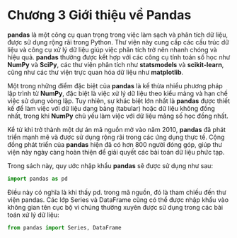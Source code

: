 # Chương 3 Giới thiệu về Pandas

**pandas** là một công cụ quan trọng trong việc làm sạch và phân tích dữ liệu, được sử dụng rộng rãi trong Python. Thư viện này cung cấp các cấu trúc dữ liệu và công cụ xử lý dữ liệu giúp việc phân tích trở nên nhanh chóng và hiệu quả. **pandas** thường được kết hợp với các công cụ tính toán số học như **NumPy** và **SciPy**, các thư viện phân tích như **statsmodels** và **scikit-learn**, cũng như các thư viện trực quan hóa dữ liệu như **matplotlib**. 

Một trong những điểm đặc biệt của **pandas** là kế thừa nhiều phương pháp lập trình từ **NumPy**, đặc biệt là việc xử lý dữ liệu theo kiểu mảng và hạn chế việc sử dụng vòng lặp. Tuy nhiên, sự khác biệt lớn nhất là **pandas** được thiết kế để làm việc với dữ liệu dạng bảng (tabular) hoặc dữ liệu không đồng nhất, trong khi **NumPy** chủ yếu làm việc với dữ liệu mảng số học đồng nhất.

Kể từ khi trở thành một dự án mã nguồn mở vào năm 2010, **pandas** đã phát triển mạnh mẽ và được sử dụng rộng rãi trong các ứng dụng thực tế. Cộng đồng phát triển của **pandas** hiện đã có hơn 800 người đóng góp, giúp thư viện này ngày càng hoàn thiện để giải quyết các bài toán dữ liệu phức tạp.

Trong sách này, quy ước nhập khẩu **pandas** sẽ được sử dụng như sau:
```python
import pandas as pd
```
Điều này có nghĩa là khi thấy pd. trong mã nguồn, đó là tham chiếu đến thư viện pandas. Các lớp Series và DataFrame cũng có thể được nhập khẩu vào không gian tên cục bộ vì chúng thường xuyên được sử dụng trong các bài toán xử lý dữ liệu:

```python
from pandas import Series, DataFrame
```